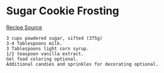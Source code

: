 # **Sugar Cookie Frosting**
[Recipe Source](https://sugarspunrun.com/easy-sugar-cookie-recipe/)

    3 cups powdered sugar, sifted (375g)
    3-4 Tablespoons milk.
    3 Tablespoons light corn syrup.
    1/2 teaspoon vanilla extract.
    Gel food coloring optional.
    Additional candies and sprinkles for decorating optional.
   
